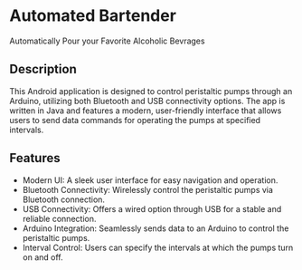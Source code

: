 # Automated Bartender
Automatically Pour your Favorite Alcoholic Bevrages 

## Description
This Android application is designed to control peristaltic pumps through an Arduino, utilizing both Bluetooth and USB connectivity options. The app is written in Java and features a modern, user-friendly interface that allows users to send data commands for operating the pumps at specified intervals.

## Features
* Modern UI: A sleek user interface for easy navigation and operation.
* Bluetooth Connectivity: Wirelessly control the peristaltic pumps via Bluetooth connection.
* USB Connectivity: Offers a wired option through USB for a stable and reliable connection.
* Arduino Integration: Seamlessly sends data to an Arduino to control the peristaltic pumps.
* Interval Control: Users can specify the intervals at which the pumps turn on and off.
